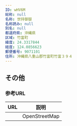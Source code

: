 ```yaml
---
ID: wHV6M
総称: null
名称: 世持御嶽
名称読み: null
別名: null
都道府県: 沖縄県
区域: 竹富町
緯度: 24.3317844
経度: 124.0856623
郵便番号: 9071101
住所: 沖縄県八重山郡竹富町竹富３９４
---
```


## その他

### 参考URL

| URL | 説明          |
| --- | ------------- |
|     | OpenStreetMap |

